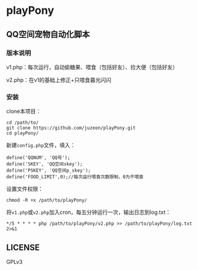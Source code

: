 # playPony

## QQ空间宠物自动化脚本

### 版本说明

v1.php：每次运行，自动偷糖果、喂食（包括好友）、捡大便（包括好友）

v2.php：在v1的基础上修正+只喂食暮光闪闪

### 安装

clone本项目：

	cd /path/to/
	git clone https://github.com/juzeon/playPony.git
	cd playPony/

新建`config.php`文件，填入：

```
define('QQNUM', 'QQ号');
define('SKEY', 'QQ空间skey');
define('PSKEY', 'QQ空间p_skey');
define('FOOD_LIMIT',0);//每次运行喂食次数限制，0为不喂食
```

设置文件权限：

	chmod -R +x /path/to/playPony/

将`v1.php`或`v2.php`加入cron，每五分钟运行一次，输出日志到log.txt：

	*/5 * * * * php /path/to/playPony/v2.php >> /path/to/playPony/log.txt 2>&1
	

## LICENSE

GPLv3